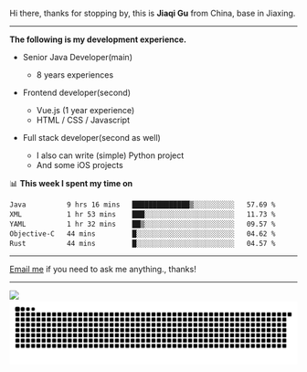 Hi there, thanks for stopping by, this is **Jiaqi Gu** from China, base in Jiaxing.

---

**The following is my development experience.**

- Senior Java Developer(main)
  - 8 years experiences

- Frontend developer(second)
  - Vue.js (1 year experience)
  - HTML / CSS / Javascript
  
- Full stack developer(second as well)
  - I also can write (simple) Python project
  - And some iOS projects

📊 **This week I spent my time on**
<!--START_SECTION:waka-->

```txt
Java          9 hrs 16 mins   ██████████████▒░░░░░░░░░░   57.69 %
XML           1 hr 53 mins    ███░░░░░░░░░░░░░░░░░░░░░░   11.73 %
YAML          1 hr 32 mins    ██▒░░░░░░░░░░░░░░░░░░░░░░   09.57 %
Objective-C   44 mins         █░░░░░░░░░░░░░░░░░░░░░░░░   04.62 %
Rust          44 mins         █░░░░░░░░░░░░░░░░░░░░░░░░   04.57 %
```

<!--END_SECTION:waka-->

---

[Email me](mailto:htk2klwgr@mozmail.com?subject=Hiring_from_GitHub) if you need to ask me anything., thanks!

---

![]( https://visitor-badge.glitch.me/badge?page_id=githubgujiaqi)
![]( https://github.com/droid-Q/droid-Q/raw/output/github-contribution-grid-snake.svg#gh-dark-mode-only)
